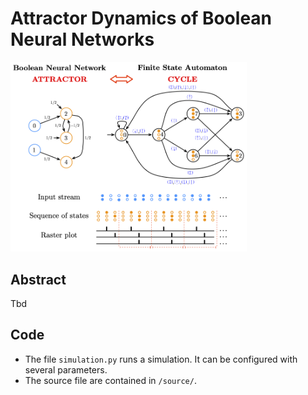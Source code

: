 # Attractor Dynamics of Boolean Neural Networks

<img src="https://github.com/JeremCab/AttractorDynamics/blob/main/image.png" width="75%"/>

## Abstract

Tbd

## Code

- The file `simulation.py` runs a simulation. It can be configured with several parameters.
- The source file are contained in `/source/`.
